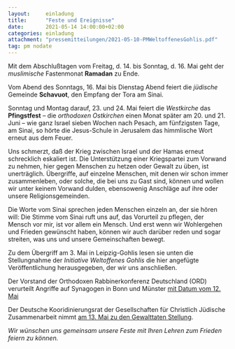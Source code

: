 ```yaml
---
layout:     einladung
title:      "Feste und Ereignisse"
date:       2021-05-14 14:00:00+02:00
categories: einladung
attachment: "pressemitteilungen/2021-05-10-PMWeltoffenesGohlis.pdf"
tag: pm nodate
---
```



Mit dem Abschlußtagen vom Freitag, d. 14. bis Sonntag, d. 16. Mai geht der *muslimische* Fastenmonat **Ramadan** zu Ende.

Vom Abend des Sonntags, 16. Mai bis Dienstag Abend feiert die *jüdische* Gemeinde **Schavuot**,
den Empfang der Tora am Sinai.

Sonntag und Montag darauf, 23. und 24. Mai feiert die *Westkirche* das **Pfingstfest**
– die *orthodoxen Ostkirchen* einen Monat später am 20. und 21. Juni –
wie ganz Israel sieben Wochen nach Pesach, am fünfzigsten Tage, am Sinai,
so hörte die Jesus-Schule in Jerusalem das himmlische Wort erneut aus dem Feuer.

Uns schmerzt, daß der Krieg zwischen Israel und der Hamas erneut schrecklich eskaliert ist.
Die Unterstützung einer Kriegspartei zum Vorwand zu nehmen, hier gegen Menschen zu hetzen oder Gewalt zu üben, ist unerträglich.
Übergriffe, auf einzelne Menschen, mit denen wir schon immer zusammenleben, oder solche, die bei uns zu Gast sind, können und wollen wir unter keinem Vorwand dulden, ebensowenig Anschläge auf ihre oder unsere Religionsgemeinden.

Die Worte vom Sinai sprechen jeden Menschen einzeln an, der sie hören will:
Die Stimme vom Sinai ruft uns auf, das Vorurteil zu pflegen, der Mensch vor mir, ist vor allem ein Mensch. Und erst wenn wir Wohlergehen und Frieden gewünscht haben, können wir auch darüber reden und sogar streiten, was uns und unsere Gemeinschaften bewegt.

Zu dem Übergriff am 3. Mai in Leipzig-Gohlis lesen sie unten die Stellungnahme der *Initiative Weltoffenes Gohlis* die hier angefügte Veröffentlichung herausgegeben, der wir uns anschließen.

Der Vorstand der Orthodoxen Rabbinerkonferenz Deutschland (ORD) verurteilt Angriffe auf Synagogen in Bonn und Münster <a class="link" href="https://www.juedische-allgemeine.de/religion/mit-null-toleranz-begegnen/">mit Datum vom 12. Mai</a>

Der Deutsche Kooridinierungsrat der Gesellschaften für Christlich Jüdische Zusammenarbeit nimmt <a class="link" href="https://www.deutscher-koordinierungsrat.de/dkr-home-Stellungnahme-Trauer-um-Opfer-in-Nahost-2021/">am 13. Mai zu den Gewalttaten Stellung</a>.

*Wir wünschen uns gemeinsam unsere Feste mit Ihren Lehren zum Frieden feiern zu können.*
